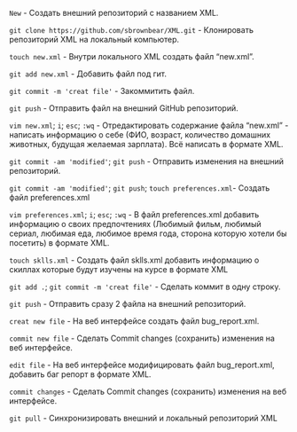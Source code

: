 `New` - Создать внешний репозиторий c названием XML.

`git clone https://github.com/sbrownbear/XML.git` - Клонировать репозиторий XML на локальный компьютер.

`touch new.xml` - Внутри локального XML создать файл “new.xml”.

`git add new.xml` - Добавить файл под гит.

`git commit -m 'creat file'` - Закоммитить файл.

`git push` - Отправить файл на внешний GitHub репозиторий.

`vim new.xml`;
`i`;
`esc`;
`:wq` - Отредактировать содержание файла “new.xml” - написать информацию о себе (ФИО, возраст, количество домашних животных, будущая желаемая зарплата). Всё написать в формате XML.

`git commit -am 'modified'`;
`git push` - Отправить изменения на внешний репозиторий.

`git commit -am 'modified'`;
`git push`;
`touch preferences.xml`- Создать файл preferences.xml

`vim preferences.xml`;
`i`;
`esc`;
`:wq` - В файл preferences.xml добавить информацию о своих предпочтениях (Любимый фильм, любимый сериал, любимая еда, любимое время года, сторона которую хотели бы посетить) в формате XML.

`touch sklls.xml` - Создать файл sklls.xml добавить информацию о скиллах которые будут изучены на курсе в формате XML

`git add .`; `git commit -m 'creat file'` - Сделать коммит в одну строку.

`git push` - Отправить сразу 2 файла на внешний репозиторий.

`creat new file` - На веб интерфейсе создать файл bug_report.xml.

`commit new file` - Сделать Commit changes (сохранить) изменения на веб интерфейсе.

`edit file` - На веб интерфейсе модифицировать файл bug_report.xml, добавить баг репорт в формате XML.

`commit changes` - Сделать Commit changes (сохранить) изменения на веб интерфейсе.

`git pull` - Синхронизировать внешний и локальный репозиторий XML
